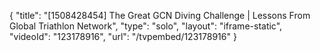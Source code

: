 {
    "title": "[1508428454] The Great GCN Diving Challenge | Lessons From Global Triathlon Network",
    "type": "solo",
    "layout": "iframe-static",
    "videoId": "123178916",
    "url": "\/tvpembed\/123178916"
}